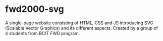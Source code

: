 # fwd2000-svg
A single-page website consisting of HTML, CSS and JS introducing SVG (Scalable Vector Graphics) and its different aspects. Created by a group of 4 students from BCIT FWD program.
